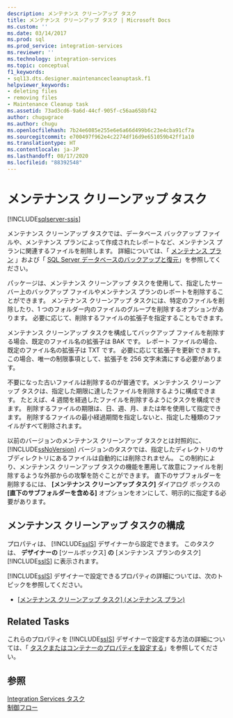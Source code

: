 ```yaml
---
description: メンテナンス クリーンアップ タスク
title: メンテナンス クリーンアップ タスク | Microsoft Docs
ms.custom: ''
ms.date: 03/14/2017
ms.prod: sql
ms.prod_service: integration-services
ms.reviewer: ''
ms.technology: integration-services
ms.topic: conceptual
f1_keywords:
- sql13.dts.designer.maintenancecleanuptask.f1
helpviewer_keywords:
- deleting files
- removing files
- Maintenance Cleanup task
ms.assetid: 73ad3cd6-9a6d-44cf-905f-c56aa658bf42
author: chugugrace
ms.author: chugu
ms.openlocfilehash: 7b24e6085e255e6e6a66d499b6c23e4cba91cf7a
ms.sourcegitcommit: e700497f962e4c2274df16d9e651059b42ff1a10
ms.translationtype: HT
ms.contentlocale: ja-JP
ms.lasthandoff: 08/17/2020
ms.locfileid: "88392548"
---
```

# <a name="maintenance-cleanup-task"></a>メンテナンス クリーンアップ タスク

[!INCLUDE[sqlserver-ssis](../../includes/applies-to-version/sqlserver-ssis.md)]


  メンテナンス クリーンアップ タスクでは、データベース バックアップ ファイルや、メンテナンス プランによって作成されたレポートなど、メンテナンス プランに関連するファイルを削除します。 詳細については、「 [メンテナンス プラン](../../relational-databases/maintenance-plans/maintenance-plans.md) 」および「 [SQL Server データベースのバックアップと復元](../../relational-databases/backup-restore/back-up-and-restore-of-sql-server-databases.md)」を参照してください。  
  
 パッケージは、メンテナンス クリーンアップ タスクを使用して、指定したサーバー上のバックアップ ファイルやメンテナンス プランのレポートを削除することができます。 メンテナンス クリーンアップ タスクには、特定のファイルを削除したり、1 つのフォルダー内のファイルのグループを削除するオプションがあります。 必要に応じて、削除するファイルの拡張子を指定することもできます。  
  
 メンテナンス クリーンアップ タスクを構成してバックアップ ファイルを削除する場合、既定のファイル名の拡張子は BAK です。 レポート ファイルの場合、既定のファイル名の拡張子は TXT です。 必要に応じて拡張子を更新できます。この場合、唯一の制限事項として、拡張子を 256 文字未満にする必要があります。  
  
 不要になった古いファイルは削除するのが普通です。メンテナンス クリーンアップ タスクは、指定した期限に達したファイルを削除するように構成できます。 たとえば、4 週間を経過したファイルを削除するようにタスクを構成できます。 削除するファイルの期限は、日、週、月、または年を使用して指定できます。 削除するファイルの最小経過期間を指定しないと、指定した種類のファイルがすべて削除されます。  
  
 以前のバージョンのメンテナンス クリーンアップ タスクとは対照的に、 [!INCLUDE[ssNoVersion](../../includes/ssnoversion-md.md)] バージョンのタスクでは、指定したディレクトリのサブディレクトリにあるファイルは自動的には削除されません。 この制約により、メンテナンス クリーンアップ タスクの機能を悪用して故意にファイルを削除するような外部からの攻撃を防ぐことができます。 直下のサブフォルダーを削除するには、 **[メンテナンス クリーンアップ タスク]** ダイアログ ボックスの **[直下のサブフォルダーを含める]** オプションをオンにして、明示的に指定する必要があります。  
  
## <a name="configuration-of-the-maintenance-cleanup-task"></a>メンテナンス クリーンアップ タスクの構成  
 プロパティは、 [!INCLUDE[ssIS](../../includes/ssis-md.md)] デザイナーから設定できます。 このタスクは、 **デザイナーの** [ツールボックス] **の** [メンテナンス プランのタスク] [!INCLUDE[ssIS](../../includes/ssis-md.md)] に表示されます。  
  
 [!INCLUDE[ssIS](../../includes/ssis-md.md)] デザイナーで設定できるプロパティの詳細については、次のトピックを参照してください。  
  
-   [[メンテナンス クリーンアップ タスク] (メンテナンス プラン)](../../relational-databases/maintenance-plans/maintenance-cleanup-task-maintenance-plan.md)  
  
## <a name="related-tasks"></a>Related Tasks  
 これらのプロパティを [!INCLUDE[ssIS](../../includes/ssis-md.md)] デザイナーで設定する方法の詳細については、「 [タスクまたはコンテナーのプロパティを設定する](https://msdn.microsoft.com/library/52d47ca4-fb8c-493d-8b2b-48bb269f859b)」を参照してください。  
  
## <a name="see-also"></a>参照  
 [Integration Services タスク](../../integration-services/control-flow/integration-services-tasks.md)   
 [制御フロー](../../integration-services/control-flow/control-flow.md)  
  
  
